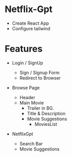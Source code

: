 # Netflix-Gpt

- Create React App
- Configure tailwind

# Features

- Login / SignUp

  - Sign / Signup Form
  - Redirect to Browser

- Browse Page

  - Header
  - Main Movie
    - Trailer in BG.
    - Title & Description
    - Movie Suggestions
      - MoviesList

- NetflixGpt
  - Search Bar
  - Movie Suggestions
